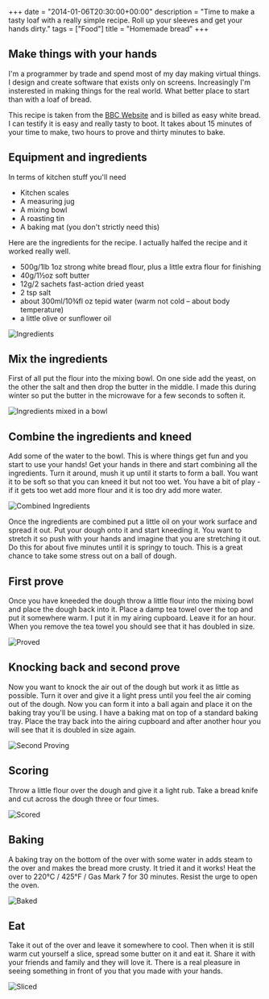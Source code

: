 +++
date = "2014-01-06T20:30:00+00:00"
description = "Time to make a tasty loaf with a really simple recipe. Roll up your sleeves and get your hands dirty."
tags = ["Food"]
title = "Homemade bread"
+++

## Make things with your hands

I'm a programmer by trade and spend most of my day making virtual things. I
design and create software that exists only on screens. Increasingly I'm
insterested in making things for the real world. What better place to start than
with a loaf of bread.

This recipe is taken from the [BBC Website][9] and is billed as easy white
bread. I can testify it is easy and really tasty to boot. It takes about 15
minutes of your time to make, two hours to prove and thirty minutes to bake.

## Equipment and ingredients

In terms of kitchen stuff you'll need

- Kitchen scales
- A measuring jug
- A mixing bowl
- A roasting tin
- A baking mat (you don't strictly need this)

Here are the ingredients for the recipe. I actually halfed the recipe and it
worked really well.

- 500g/1lb 1oz strong white bread flour, plus a little extra flour for finishing
- 40g/1½oz soft butter
- 12g/2 sachets fast-action dried yeast
- 2 tsp salt
- about 300ml/10¾fl oz tepid water (warm not cold – about body temperature)
- a little olive or sunflower oil

![Ingredients][1]

## Mix the ingredients

First of all put the flour into the mixing bowl. On one side add the yeast, on
the other the salt and then drop the butter in the middle. I made this during
winter so put the butter in the microwave for a few seconds to soften it.

![Ingredients mixed in a bowl][2]

## Combine the ingredients and kneed

Add some of the water to the bowl. This is where things get fun and you start to
use your hands! Get your hands in there and start combining all the ingredients.
Turn it around, mush it up until it starts to form a ball. You want it to be
soft so that you can kneed it but not too wet. You have a bit of play - if it
gets too wet add more flour and it is too dry add more water.

![Combined Ingredients][8]

Once the ingredients are combined put a little oil on your work surface and
spread it out. Put your dough onto it and start kneeding it. You want to stretch
it so push with your hands and imagine that you are stretching it out. Do this
for about five minutes until it is springy to touch. This is a great chance to
take some stress out on a ball of dough.

## First prove

Once you have kneeded the dough throw a little flour into the mixing bowl and
place the dough back into it. Place a damp tea towel over the top and put it
somewhere warm. I put it in my airing cupboard. Leave it for an hour. When you
remove the tea towel you should see that it has doubled in size.

![Proved][3]

## Knocking back and second prove

Now you want to knock the air out of the dough but work it as little as
possible. Turn it over and give it a light press until you feel the air coming
out of the dough. Now you can form it into a ball again and place it on the
baking tray you'll be using. I have a baking mat on top of a standard baking
tray. Place the tray back into the airing cupboard and after another hour you
will see that it is doubled in size again.

![Second Proving][4]

## Scoring

Throw a little flour over the dough and give it a light rub. Take a bread knife
and cut across the dough three or four times.

![Scored][5]

## Baking

A baking tray on the bottom of the over with some water in adds steam to the
over and makes the bread more crusty. It tried it and it works! Heat the over to
220°C / 425°F / Gas Mark 7 for 30 minutes. Resist the urge to open the oven.

![Baked][6]

## Eat

Take it out of the over and leave it somewhere to cool. Then when it is still
warm cut yourself a slice, spread some butter on it and eat it. Share it with
your friends and family and they will love it. There is a real pleasure in
seeing something in front of you that you made with your hands.

![Sliced][7]

[1]: /images/articles/ingredients.jpg
[2]: /images/articles/mixed_in_bowl.jpg
[3]: /images/articles/proved.jpg
[4]: /images/articles/second_proving.jpg
[5]: /images/articles/scored.jpg
[6]: /images/articles/baked.jpg
[7]: /images/articles/sliced.jpg
[8]: /images/articles/combined_ingredients.jpg
[9]: http://www.bbc.co.uk/food/recipes/paul_hollywoods_crusty_83536
